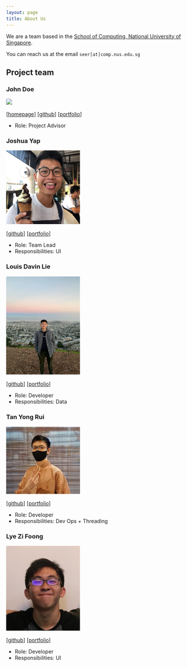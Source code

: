 ```yaml
---
layout: page
title: About Us
---
```


We are a team based in the [School of Computing, National University of Singapore](http://www.comp.nus.edu.sg).

You can reach us at the email `seer[at]comp.nus.edu.sg`

## Project team

### John Doe

<img src="images/junhong.png" width="200px">

[[homepage](http://www.comp.nus.edu.sg/~damithch)]
[[github](https://github.com/whoisjunhong)]
[[portfolio](team/junhong.md)]

* Role: Project Advisor

### Joshua Yap

<img src="images/joshua.jpg" width="200px">

[[github](http://github.com/e0544333)]
[[portfolio](team/joshua.md)]

* Role: Team Lead
* Responsibilities: UI

### Louis Davin Lie

<img src="images/louisdavinlie.png" width="200px">

[[github](http://github.com/louisdavinlie)]
[[portfolio](team/louis.md)]

* Role: Developer
* Responsibilities: Data

### Tan Yong Rui

<img src="images/fenway17.png" width="200px">

[[github](http://github.com/fenway17)]
[[portfolio](team/yongrui.md)]

* Role: Developer
* Responsibilities: Dev Ops + Threading

### Lye Zi Foong

<img src="images/lzf834.png" width="200px">

[[github](http://github.com/lzf834)]
[[portfolio](team/zifoong.md)]

* Role: Developer
* Responsibilities: UI
